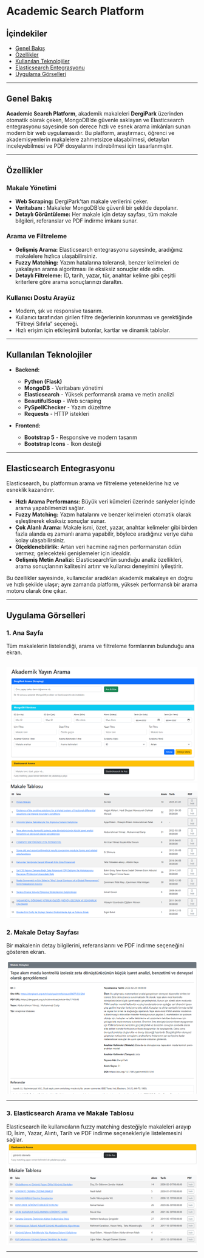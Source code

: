 # Academic Search Platform

## İçindekiler

- [Genel Bakış](#genel-bakış)
- [Özellikler](#özellikler)
- [Kullanılan Teknolojiler](#kullanılan-teknolojiler)
- [Elasticsearch Entegrasyonu](#elasticsearch-entegrasyonu)
- [Uygulama Görselleri](#uygulama-görselleri)

---

## Genel Bakış

**Academic Search Platform**, akademik makaleleri **DergiPark** üzerinden otomatik olarak çeken, MongoDB’de güvenle saklayan ve Elasticsearch entegrasyonu sayesinde son derece hızlı ve esnek arama imkânları sunan modern bir web uygulamasıdır. Bu platform, araştırmacı, öğrenci ve akademisyenlerin makalelere zahmetsizce ulaşabilmesi, detayları inceleyebilmesi ve PDF dosyalarını indirebilmesi için tasarlanmıştır.

---

## Özellikler

### **Makale Yönetimi**
- **Web Scraping:** DergiPark'tan makale verilerini çeker.
- **Veritabanı :** Makaleler MongoDB’de güvenli bir şekilde depolanır.
- **Detaylı Görüntüleme:** Her makale için detay sayfası, tüm makale bilgileri, referanslar ve PDF indirme imkanı sunar.

### **Arama ve Filtreleme**
- **Gelişmiş Arama:** Elasticsearch entegrasyonu sayesinde, aradığınız makalelere hızlıca ulaşabilirsiniz.
- **Fuzzy Matching:** Yazım hatalarına toleranslı, benzer kelimeleri de yakalayan arama algoritması ile eksiksiz sonuçlar elde edin.
- **Detaylı Filtreleme:** ID, tarih, yazar, tür, anahtar kelime gibi çeşitli kriterlere göre arama sonuçlarınızı daraltın.

### **Kullanıcı Dostu Arayüz**
- Modern, şık ve responsive tasarım.
- Kullanıcı tarafından girilen filtre değerlerinin korunması ve gerektiğinde “Filtreyi Sıfırla” seçeneği.
- Hızlı erişim için etkileşimli butonlar, kartlar ve dinamik tablolar.

---

## Kullanılan Teknolojiler

- **Backend:**
  - **Python (Flask)**
  - **MongoDB** - Veritabanı yönetimi
  - **Elasticsearch** - Yüksek performanslı arama ve metin analizi
  - **BeautifulSoup** - Web scraping
  - **PySpellChecker** - Yazım düzeltme
  - **Requests** - HTTP istekleri

- **Frontend:**
  - **Bootstrap 5** - Responsive ve modern tasarım
  - **Bootstrap Icons** - İkon desteği

---

## Elasticsearch Entegrasyonu

Elasticsearch, bu platformun arama ve filtreleme yeteneklerine  hız ve esneklik kazandırır.  
- **Hızlı Arama Performansı:** Büyük veri kümeleri üzerinde saniyeler içinde arama yapabilmenizi sağlar.
- **Fuzzy Matching:** Yazım hatalarını ve benzer kelimeleri otomatik olarak eşleştirerek eksiksiz sonuçlar sunar.
- **Çok Alanlı Arama:** Makale ismi, özet, yazar, anahtar kelimeler gibi birden fazla alanda eş zamanlı arama yapabilir, böylece aradığınız veriye daha kolay ulaşabilirsiniz.
- **Ölçeklenebilirlik:** Artan veri hacmine rağmen performanstan ödün vermez; gelecekteki genişlemeler için idealdir.
- **Gelişmiş Metin Analizi:** Elasticsearch’ün sunduğu analiz özellikleri, arama sonuçlarının kalitesini artırır ve kullanıcı deneyimini iyileştirir.

Bu özellikler sayesinde, kullanıcılar aradıkları akademik makaleye en doğru ve hızlı şekilde ulaşır; aynı zamanda platform, yüksek performanslı bir arama motoru olarak öne çıkar.

---

## Uygulama Görselleri

### **1. Ana Sayfa**
Tüm makalelerin listelendiği, arama ve filtreleme formlarının bulunduğu ana ekran.

![Ana Sayfa](akademikMakaleWebScraping/images/img.png)
![Makale Detay](akademikMakaleWebScraping/images/img_1.png)
---

### **2. Makale Detay Sayfası**
Bir makalenin detay bilgilerini, referanslarını ve PDF indirme seçeneğini gösteren ekran.

![Makale Detay](akademikMakaleWebScraping/images/img_2.png)

---

### **3. Elasticsearch Arama ve Makale Tablosu**
Elasticsearch ile kullanıcıların fuzzy matching desteğiyle makaleleri arayıp ID, İsim, Yazar, Alıntı, Tarih ve PDF indirme seçenekleriyle listelemesini sağlar.
![Filtreleme](akademikMakaleWebScraping/images/img_4.png)

---
